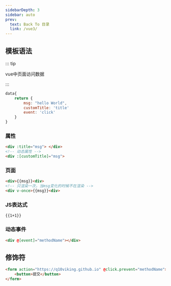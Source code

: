 ```yaml
---
sidebarDepth: 3
sidebar: auto
prev:
  text: Back To 目录
  link: /vue3/
---
```




## 模板语法

::: tip  

vue中页面访问数据

:::

```js
data{
    return {
        msg: "hello World",
        customTitle: 'title'
     	event: 'click'
    }
}
```



### 属性

```html
<div :title="msg"> </div>
<!-- 动态属性 -->
<div :[customTitle]="msg">
```



### 页面

```html
<div>{{msg}}<div>
<!-- 只渲染一次，当msg变化的时候不在渲染 -->
<div v-once>{{msg}}<div>
```



### JS表达式

```vue
{{1+1}}
```



### 动态事件

```html
<div @[event]="methodName"></div>
```



## 修饰符

```html
<form action="https://q10viking.github.io" @click.prevent="methodName">
    <button>提交</button>
</form>
```
